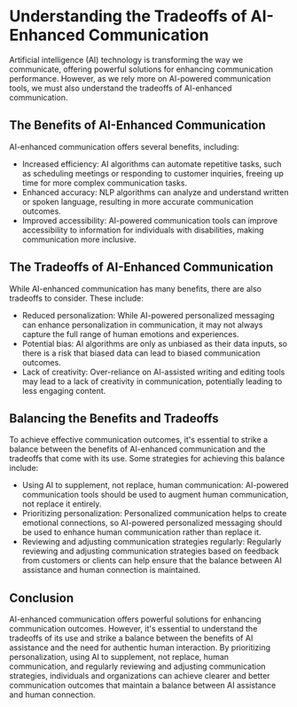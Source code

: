 Understanding the Tradeoffs of AI-Enhanced Communication
=================================================================================================================

Artificial intelligence (AI) technology is transforming the way we communicate, offering powerful solutions for enhancing communication performance. However, as we rely more on AI-powered communication tools, we must also understand the tradeoffs of AI-enhanced communication.

The Benefits of AI-Enhanced Communication
-----------------------------------------

AI-enhanced communication offers several benefits, including:

* Increased efficiency: AI algorithms can automate repetitive tasks, such as scheduling meetings or responding to customer inquiries, freeing up time for more complex communication tasks.
* Enhanced accuracy: NLP algorithms can analyze and understand written or spoken language, resulting in more accurate communication outcomes.
* Improved accessibility: AI-powered communication tools can improve accessibility to information for individuals with disabilities, making communication more inclusive.

The Tradeoffs of AI-Enhanced Communication
------------------------------------------

While AI-enhanced communication has many benefits, there are also tradeoffs to consider. These include:

* Reduced personalization: While AI-powered personalized messaging can enhance personalization in communication, it may not always capture the full range of human emotions and experiences.
* Potential bias: AI algorithms are only as unbiased as their data inputs, so there is a risk that biased data can lead to biased communication outcomes.
* Lack of creativity: Over-reliance on AI-assisted writing and editing tools may lead to a lack of creativity in communication, potentially leading to less engaging content.

Balancing the Benefits and Tradeoffs
------------------------------------

To achieve effective communication outcomes, it's essential to strike a balance between the benefits of AI-enhanced communication and the tradeoffs that come with its use. Some strategies for achieving this balance include:

* Using AI to supplement, not replace, human communication: AI-powered communication tools should be used to augment human communication, not replace it entirely.
* Prioritizing personalization: Personalized communication helps to create emotional connections, so AI-powered personalized messaging should be used to enhance human communication rather than replace it.
* Reviewing and adjusting communication strategies regularly: Regularly reviewing and adjusting communication strategies based on feedback from customers or clients can help ensure that the balance between AI assistance and human connection is maintained.

Conclusion
----------

AI-enhanced communication offers powerful solutions for enhancing communication outcomes. However, it's essential to understand the tradeoffs of its use and strike a balance between the benefits of AI assistance and the need for authentic human interaction. By prioritizing personalization, using AI to supplement, not replace, human communication, and regularly reviewing and adjusting communication strategies, individuals and organizations can achieve clearer and better communication outcomes that maintain a balance between AI assistance and human connection.
